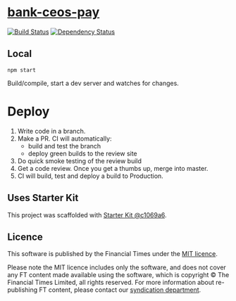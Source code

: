 # [bank-ceos-pay](https://ig.ft.com/sites/bank-ceo-compensation/2017)

> 

[![Build Status][circle-image]][circle-url] [![Dependency Status][devdeps-image]][devdeps-url]

## Local

```
npm start
```

Build/compile, start a dev server and watches for changes.

# Deploy

1. Write code in a branch.
2. Make a PR. CI will automatically:
    * build and test the branch
    * deploy green builds to the review site
3. Do quick smoke testing of the review build
4. Get a code review. Once you get a thumbs up, merge into master.
5. CI will build, test and deploy a build to Production.


## Uses Starter Kit

This project was scaffolded with [Starter Kit @c1069a6](https://github.com/ft-interactive/starter-kit/tree/c1069a6).

## Licence
This software is published by the Financial Times under the [MIT licence](http://opensource.org/licenses/MIT).

Please note the MIT licence includes only the software, and does not cover any FT content made available using the software, which is copyright &copy; The Financial Times Limited, all rights reserved. For more information about re-publishing FT content, please contact our [syndication department](http://syndication.ft.com/).

<!-- badge URLs -->
[circle-url]: https://circleci.com/gh/ft-interactive/bank-ceos-pay
[circle-image]: https://circleci.com/gh/ft-interactive/bank-ceos-pay/tree/master.svg?style=shield

[devdeps-url]: https://david-dm.org/ft-interactive/bank-ceos-pay#info=devDependencies
[devdeps-image]: https://img.shields.io/david/dev/ft-interactive/bank-ceos-pay.svg?style=flat-square
